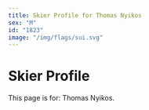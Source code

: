 ```yaml
---
title: Skier Profile for Thomas Nyikos
sex: "M"
id: "1823"
image: "/img/flags/sui.svg" 
---
```


# Skier Profile

This page is for: Thomas Nyikos.
    